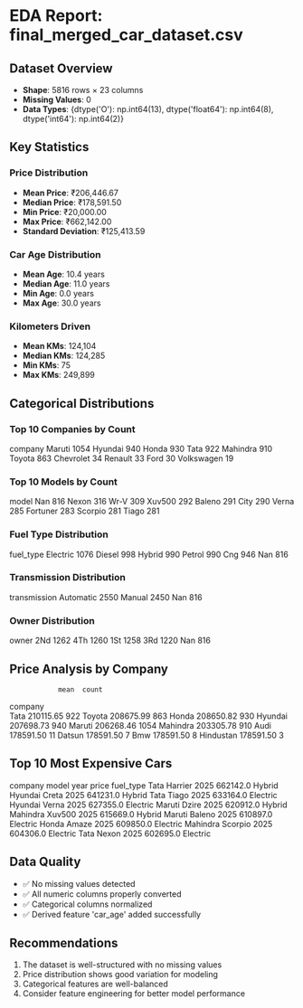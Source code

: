 # EDA Report: final_merged_car_dataset.csv

## Dataset Overview
- **Shape**: 5816 rows × 23 columns
- **Missing Values**: 0
- **Data Types**: {dtype('O'): np.int64(13), dtype('float64'): np.int64(8), dtype('int64'): np.int64(2)}

## Key Statistics

### Price Distribution
- **Mean Price**: ₹206,446.67
- **Median Price**: ₹178,591.50
- **Min Price**: ₹20,000.00
- **Max Price**: ₹662,142.00
- **Standard Deviation**: ₹125,413.59

### Car Age Distribution
- **Mean Age**: 10.4 years
- **Median Age**: 11.0 years
- **Min Age**: 0.0 years
- **Max Age**: 30.0 years

### Kilometers Driven
- **Mean KMs**: 124,104
- **Median KMs**: 124,285
- **Min KMs**: 75
- **Max KMs**: 249,899

## Categorical Distributions

### Top 10 Companies by Count
company
Maruti        1054
Hyundai        940
Honda          930
Tata           922
Mahindra       910
Toyota         863
Chevrolet       34
Renault         33
Ford            30
Volkswagen      19

### Top 10 Models by Count
model
Nan         816
Nexon       316
Wr-V        309
Xuv500      292
Baleno      291
City        290
Verna       285
Fortuner    283
Scorpio     281
Tiago       281

### Fuel Type Distribution
fuel_type
Electric    1076
Diesel       998
Hybrid       990
Petrol       990
Cng          946
Nan          816

### Transmission Distribution
transmission
Automatic    2550
Manual       2450
Nan           816

### Owner Distribution
owner
2Nd    1262
4Th    1260
1St    1258
3Rd    1220
Nan     816

## Price Analysis by Company
                mean  count
company                    
Tata       210115.65    922
Toyota     208675.99    863
Honda      208650.82    930
Hyundai    207698.73    940
Maruti     206268.46   1054
Mahindra   203305.78    910
Audi       178591.50     11
Datsun     178591.50      7
Bmw        178591.50      8
Hindustan  178591.50      3

## Top 10 Most Expensive Cars
 company   model  year    price fuel_type
    Tata Harrier  2025 662142.0    Hybrid
 Hyundai   Creta  2025 641231.0    Hybrid
    Tata   Tiago  2025 633164.0  Electric
 Hyundai   Verna  2025 627355.0  Electric
  Maruti   Dzire  2025 620912.0    Hybrid
Mahindra  Xuv500  2025 615669.0    Hybrid
  Maruti  Baleno  2025 610897.0  Electric
   Honda   Amaze  2025 609850.0  Electric
Mahindra Scorpio  2025 604306.0  Electric
    Tata   Nexon  2025 602695.0  Electric

## Data Quality
- ✅ No missing values detected
- ✅ All numeric columns properly converted
- ✅ Categorical columns normalized
- ✅ Derived feature 'car_age' added successfully

## Recommendations
1. The dataset is well-structured with no missing values
2. Price distribution shows good variation for modeling
3. Categorical features are well-balanced
4. Consider feature engineering for better model performance
